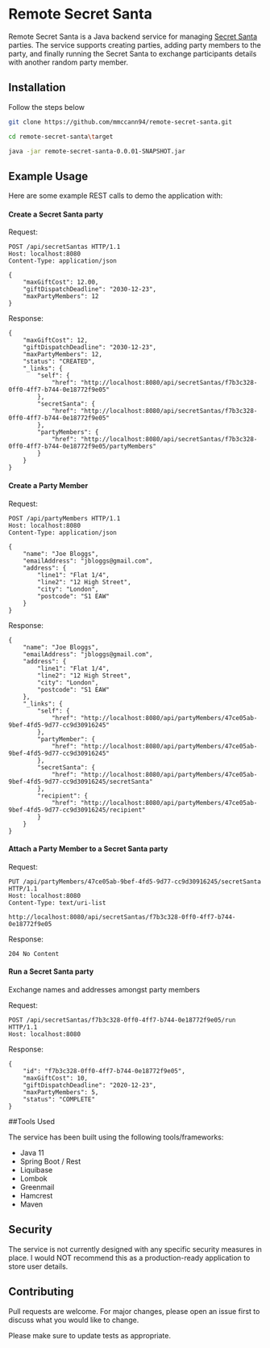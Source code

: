 # Remote Secret Santa

Remote Secret Santa is a Java backend service for managing [Secret Santa](https://en.wikipedia.org/wiki/Secret_Santa) parties. The service supports creating parties, adding party members to the party, and finally running the Secret Santa to exchange participants details with another random party member.

## Installation 

Follow the steps below

```bash
git clone https://github.com/mmccann94/remote-secret-santa.git

cd remote-secret-santa\target

java -jar remote-secret-santa-0.0.01-SNAPSHOT.jar
```

## Example Usage

Here are some example REST calls to demo the application with:

#### Create a Secret Santa party
Request:
```
POST /api/secretSantas HTTP/1.1
Host: localhost:8080
Content-Type: application/json

{
	"maxGiftCost": 12.00,
	"giftDispatchDeadline": "2030-12-23",
	"maxPartyMembers": 12
}
```

Response:
```
{
    "maxGiftCost": 12,
    "giftDispatchDeadline": "2030-12-23",
    "maxPartyMembers": 12,
    "status": "CREATED",
    "_links": {
        "self": {
            "href": "http://localhost:8080/api/secretSantas/f7b3c328-0ff0-4ff7-b744-0e18772f9e05"
        },
        "secretSanta": {
            "href": "http://localhost:8080/api/secretSantas/f7b3c328-0ff0-4ff7-b744-0e18772f9e05"
        },
        "partyMembers": {
            "href": "http://localhost:8080/api/secretSantas/f7b3c328-0ff0-4ff7-b744-0e18772f9e05/partyMembers"
        }
    }
}
```

#### Create a Party Member
Request:
```
POST /api/partyMembers HTTP/1.1
Host: localhost:8080
Content-Type: application/json

{
	"name": "Joe Bloggs",
	"emailAddress": "jbloggs@gmail.com",
	"address": {
		"line1": "Flat 1/4",
		"line2": "12 High Street",
		"city": "London",
		"postcode": "S1 EAW"
	}
}
```

Response:
```
{
    "name": "Joe Bloggs",
    "emailAddress": "jbloggs@gmail.com",
    "address": {
        "line1": "Flat 1/4",
        "line2": "12 High Street",
        "city": "London",
        "postcode": "S1 EAW"
    },
    "_links": {
        "self": {
            "href": "http://localhost:8080/api/partyMembers/47ce05ab-9bef-4fd5-9d77-cc9d30916245"
        },
        "partyMember": {
            "href": "http://localhost:8080/api/partyMembers/47ce05ab-9bef-4fd5-9d77-cc9d30916245"
        },
        "secretSanta": {
            "href": "http://localhost:8080/api/partyMembers/47ce05ab-9bef-4fd5-9d77-cc9d30916245/secretSanta"
        },
        "recipient": {
            "href": "http://localhost:8080/api/partyMembers/47ce05ab-9bef-4fd5-9d77-cc9d30916245/recipient"
        }
    }
}
```

#### Attach a Party Member to a Secret Santa party
Request:
```
PUT /api/partyMembers/47ce05ab-9bef-4fd5-9d77-cc9d30916245/secretSanta HTTP/1.1
Host: localhost:8080
Content-Type: text/uri-list

http://localhost:8080/api/secretSantas/f7b3c328-0ff0-4ff7-b744-0e18772f9e05
```

Response:
```
204 No Content
```

#### Run a Secret Santa party

Exchange names and addresses amongst party members

Request:
```
POST /api/secretSantas/f7b3c328-0ff0-4ff7-b744-0e18772f9e05/run HTTP/1.1
Host: localhost:8080
```

Response:
```
{
    "id": "f7b3c328-0ff0-4ff7-b744-0e18772f9e05",
    "maxGiftCost": 10,
    "giftDispatchDeadline": "2020-12-23",
    "maxPartyMembers": 5,
    "status": "COMPLETE"
}
```

##Tools Used

The service has been built using the following tools/frameworks:
- Java 11
- Spring Boot / Rest
- Liquibase
- Lombok
- Greenmail
- Hamcrest
- Maven

## Security

The service is not currently designed with any specific security measures in place. I would NOT recommend this as a production-ready application to store user details.

## Contributing
Pull requests are welcome. For major changes, please open an issue first to discuss what you would like to change.

Please make sure to update tests as appropriate.
